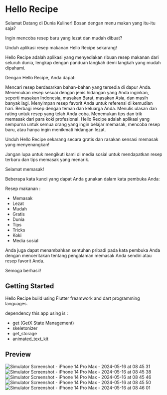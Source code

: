 # Hello Recipe

Selamat Datang di Dunia Kuliner!
Bosan dengan menu makan yang itu-itu saja?

Ingin mencoba resep baru yang lezat dan mudah dibuat?

Unduh aplikasi resep makanan Hello Recipe sekarang!

Hello Recipe adalah aplikasi yang menyediakan ribuan resep makanan dari seluruh dunia, lengkap dengan panduan langkah demi langkah yang mudah dipahami.

Dengan Hello Recipe, Anda dapat:

Mencari resep berdasarkan bahan-bahan yang tersedia di dapur Anda.
Menemukan resep sesuai dengan jenis hidangan yang Anda inginkan, seperti masakan Indonesia, masakan Barat, masakan Asia, dan masih banyak lagi.
Menyimpan resep favorit Anda untuk referensi di kemudian hari.
Berbagi resep dengan teman dan keluarga Anda.
Menulis ulasan dan rating untuk resep yang telah Anda coba.
Menemukan tips dan trik memasak dari para koki profesional.
Hello Recipe adalah aplikasi yang sempurna untuk semua orang yang ingin belajar memasak, mencoba resep baru, atau hanya ingin menikmati hidangan lezat.

Unduh Hello Recipe sekarang secara gratis dan rasakan sensasi memasak yang menyenangkan!

Jangan lupa untuk mengikuti kami di media sosial untuk mendapatkan resep terbaru dan tips memasak yang menarik.

Selamat memasak!

Beberapa kata kunci yang dapat Anda gunakan dalam kata pembuka Anda:

Resep makanan : 
- Memasak
- Lezat
- Mudah
- Gratis
- Dunia
- Tips
- Tricks
- Koki
- Media sosial

Anda juga dapat menambahkan sentuhan pribadi pada kata pembuka Anda dengan menceritakan tentang pengalaman memasak Anda sendiri atau resep favorit Anda.

Semoga berhasil!

## Getting Started

Hello Recipe build using Flutter freamwork and dart programming languages.

dependency this app using is :
- get (GetX State Management)
- skeletonizer
- get_storage
- animated_text_kit

## Preview

![Simulator Screenshot - iPhone 14 Pro Max - 2024-05-16 at 08 45 31](https://github.com/mowoka/food_receipe/assets/18671880/4769ee3f-35f9-4f30-aafa-2c20c29e2cf1) ![Simulator Screenshot - iPhone 14 Pro Max - 2024-05-16 at 08 45 38](https://github.com/mowoka/food_receipe/assets/18671880/e31558b4-7fc7-4d7a-bd63-394a16754b0e) ![Simulator Screenshot - iPhone 14 Pro Max - 2024-05-16 at 08 45 46](https://github.com/mowoka/food_receipe/assets/18671880/14b41d4d-277f-4834-81b9-24b5103baa06)
![Simulator Screenshot - iPhone 14 Pro Max - 2024-05-16 at 08 45 50](https://github.com/mowoka/food_receipe/assets/18671880/96e560e8-010d-40b5-a246-4f8b148b4b3d) ![Simulator Screenshot - iPhone 14 Pro Max - 2024-05-16 at 08 46 01](https://github.com/mowoka/food_receipe/assets/18671880/3ff3a536-8394-4ac8-a769-6fae4a2cd15f)

